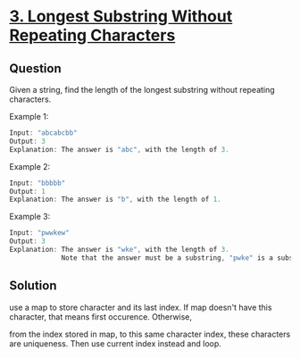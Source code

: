 # [3. Longest Substring Without Repeating Characters](https://leetcode.com/problems/longest-substring-without-repeating-characters/)

## Question

Given a string, find the length of the longest substring without repeating characters.



Example 1:

```c
Input: "abcabcbb"
Output: 3 
Explanation: The answer is "abc", with the length of 3. 
```

Example 2:

```c
Input: "bbbbb"
Output: 1
Explanation: The answer is "b", with the length of 1.
```

Example 3:

```c
Input: "pwwkew"
Output: 3
Explanation: The answer is "wke", with the length of 3. 
             Note that the answer must be a substring, "pwke" is a subsequence and not a substring.
```

## Solution

use a map to store character and its last index. If map doesn't have this character, that means first occurence. Otherwise, 

from the index stored in map, to this same character index, these characters are uniqueness. Then use current index instead and loop.